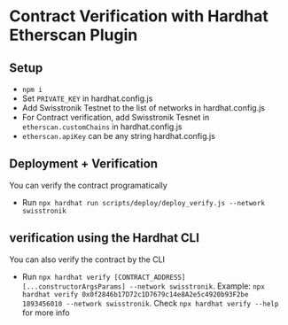 # Contract Verification with Hardhat Etherscan Plugin
 
## Setup

- `npm i`
- Set `PRIVATE_KEY` in hardhat.config.js
- Add Swisstronik Testnet to the list of networks in hardhat.config.js
- For Contract verification, add Swisstronik Tesnet in `etherscan.customChains` in hardhat.config.js
- `etherscan.apiKey` can be any string hardhat.config.js


## Deployment + Verification

You can verify the contract programatically
- Run `npx hardhat run scripts/deploy/deploy_verify.js --network swisstronik`

## verification using the Hardhat CLI

You can also verify the contract by the CLI
- Run `npx hardhat verify [CONTRACT_ADDRESS] [...constructorArgsParams] --network swisstronik`. Example: `npx hardhat verify 0x0f2846b17D72c1D7679c14e8A2e5c4920b93F2be 1893456010 --network swisstronik`. Check `npx hardhat verify --help` for more info